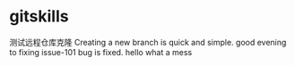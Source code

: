 # gitskills
测试远程仓库克隆
Creating a new branch is quick and simple.
good evening
to fixing issue-101
bug is fixed.
hello what a mess 
